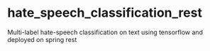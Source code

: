 # hate_speech_classification_rest
Multi-label hate-speech classification on text using tensorflow and deployed on spring rest
